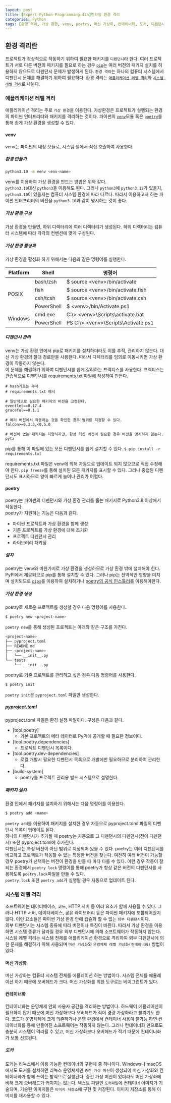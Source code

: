 ```yaml
---
layout: post
title: [Expert-Python-Programming-4th]런타임 환경 격리
categories: Python
tags: [환경 격리, 가상 환경, venv, poetry, 머신 가상화, 컨테이너화, 도커, 디펜던시]
---
```

## 환경 격리란
프로젝트가 정상적으로 작동하기 위하여 필요한 패키지를 `디펜던시`라 한다. 여러 프로젝트가 서로 다른 버전의 패키지를 필요로 하는 경우 [`pip`](https://hyeonsuryu.github.io/python/2023/11/02/Expert-Python-Programming-4th-PyPI%EC%99%80-pip.html)는 여러 버전의 패키지 설치를 허용하지 않으므로 디펜던시 문제가 발생하게 된다. `환경 격리`는 하나의 컴퓨터 시스템에서 디펜던시 문제를 해결하기 위하여 필요하다. 환경 격리는 [`애플리케이션 레벨 격리`](###애플리케이션-레벨-격리)와 [`시스템 레벨 격리`](###시스템-레벨-격리)로 나뉜다.

### 애플리케이션 레벨 격리
애플리케이션 격리는 주로 `가상 환경`을 이용한다. 가상환경은 프로젝트가 실행되는 환경의 파이썬 인터프리터와 패키지를 격리하는 것이다. 파이썬의 [`venv`](https://docs.python.org/3/library/venv.html)모듈 혹은 [`poetry`](https://python-poetry.org/)를 통해 쉽게 가상 환경을 생성할 수 있다.

#### venv
venv는 파이썬의 내장 모듈로, 시스템 셸에서 직접 호출하여 사용한다.

##### 환경 만들기
```bash
python3.10 -m venv <env-name>
```
venv를 이용하여 가상 환경을 만드는 방법은 위와 같다.   
`python3.10`대신 `python3`을 이용해도 된다. 그러나  `python3`에 `python3.12`가 있을지, `python3.10`이 있을지는 컴퓨터 시스템 환경에 따라 다르다. 따라서 이용하고자 하는 파이썬 인터프리터의 버전을 `python3.10`과 같이 명시하는 것이 좋다.

##### 가상 환경 구성
가상 환경을 만들면, 하위 디렉터리에 여러 디렉터리가 생성된다. 하위 디렉터리는 컴퓨터 시스템에 따라 각각의 컨벤션에 맞게 구성된다. 

##### 가상 환경 활성화
가상 환경을 활성화 하기 위해서는 다음과 같은 명령어를 실행한다.
<table>
<thead>
  <tr>
    <th>Platform</th>
    <th>Shell</th>
    <th>명령어</th>
  </tr>
</thead>
<tbody>
  <tr>
    <td rowspan="4">POSIX</td>
    <td>bash/zsh</td>
    <td>$  source  &lt;venv&gt/bin/activate</td>
  </tr>
  <tr>
    <td>fish</td>
    <td>$ source &lt;venv&gt;/bin/activate.fish</td>
  </tr>
  <tr>
    <td>csh/tcsh</td>
    <td>$ source &lt;venv&gt;/bin/activate.csh</td>
  </tr>
  <tr>
    <td>PowerShell</td>
    <td>$ &lt;venv&gt;/bin/Activate.ps1</td>
  </tr>
  <tr>
    <td rowspan="2">Windows</td>
    <td>cmd.exe</td>
    <td>C:\&gt; &lt;venv&gt;\Scripts\activate.bat</td>
  </tr>
  <tr>
    <td>PowerShell</td>
    <td>PS C:\&gt; &lt;venv&gt;\Scripts\Activate.ps1</td>
  </tr>
</tbody>
</table>

##### 디펜던시 관리
venv는 가상 환경 안에서 pip로 패키지를 설치하더라도 이를 추적, 관리하지 않는다. 대신 가상 환경의 절대 경로만을 사용한다. 따라서 디렉터리를 임의로 이동시키면 가상 환경이 작동하지 않는다.  
이 문제를 해결하기 위하여 디펜던시를 쉽게 갈리하는 프랙티스를 사용한다. 프랙티스는 관습적으로 디펜던시를 requirements.txt 파일에 작성하여 만든다.
``` text
# hash기호는 주석
# requirements.txt 예시

# 일반적으로 필요한 패키지의 버전을 고정한다.
eventlet==0.17.4
graceful==0.1.1

# 여러 버전에서 작동하는 것을 확인한 경우 범위를 지정할 수 있다.
falcon>=0.3.3,<0.5.0

# 버전이 없는 패키지는 지양하지만, 항상 최신 버전이 필요한 경우 버전을 명시하지 않는다.
pytz
```
pip를 통해 이 파일에 있는 모든 디펜던시를 쉽게 설치할 수 있다.
`$ pip install -r requirements.txt`
  
requirements.txt 파일은 venv에 의해 자동으로 업데이트 되지 않으므로 직접 수정해야 한다. `pip freeze`를 통해 설치된 모든 패키지를 표시할 수 있다. 그러나 중첩된 디펜던시도 표시하므로 양이 빠르게 늘어나 관리가 어렵다.

#### poetry
poetry는 파이썬의 디펜던시와 가상 환경 관리를 돕는 패키지로 Python3.8 이상에서 작동한다.  
poetry가 지원하는 기능은 다음과 같다.
* 파이썬 프로젝트와 가상 환경을 함께 생성
* 기존 프로젝트를 가상 환경에 대해 초기화
* 프로젝트 디펜던시 관리
* 라이브러리 패키징

##### 설치
poetry는 venv와 마찬가지로 가상 환경을 생성하므로 가상 환경 밖에 설치해야 한다.
PyPI에서 제공되므로 pip를 통해 설치할 수 있다. 그러나 pip는 전역적인 영향을 미치며 설치되므로 [`pipx`](https://python-poetry.org/docs/#installing-with-pipx)를 이용하여 설치하거나 [poetry의 공식 인스톨러](https://python-poetry.org/docs/#installing-with-the-official-installer)를 이용해야한다.

##### 가상 환경 생성
poetry로 새로운 프로젝트를 생성할 경우 다음 명령어를 사용한다.
```bash
$ poetry new <project-name>
```
`poetry new`를 통해 생성된 프로젝트는 아래와 같은 구조를 가진다.
```bash
<project-name>
├── pyproject.toml
├── README.md
├── <project-name>
│   └── __init__.py
└── tests
    └── __init__.py
```

poetry로 기존 프로젝트를 관리하고 싶은 경우 다음 명령어를 사용한다.
```bash
$ poetry init
```
`poetry init`은 `pyproject.toml` 파일만 생성한다.

##### pyproject.toml
pyproject.toml 파일은 환경 설정 파일이다.
구성은 다음과 같다.
* [tool.poetry]
	* 기본 프로젝트의 메타 데이터로 PyPI에 공개할 때 필요한 정보이다.
* [tool.poetry.dependencies]
	* 프로젝트 디펜던시 목록이다.
* [tool.poetry.dev-dependencies]
	* 로컬 개발시 필요한 디펜던시 목록으로 개발에만 필요하므로 분리하여 관리한다.
* [build-system]
	* poetry를 프로젝트 관리용 빌드 시스템으로 설명한다.

##### 패키지 설치
환경 안에서 패키지를 설치하기 위해서는 다음 명령어를 이용한다.
```bash
$ poetry add <name>
```
`poetry add`를 이용하여 패키지를 설치한 경우 자동으로 pyproject.toml 파일의 디펜던시 목록이 업데이트 된다.  
하나의 디펜던시가 추가될 때 poetry는 자동으로 그 디펜던시의 디펜던시(전이 디펜던시) 또한 pyproject.toml에 추가한다.  
디펜던시는 특정 버전이 아닌 범위로 지정되어 있을 수 있다. poetry는 여러 디펜던시를 비교하고 프로젝트가 작동할 수 있는 특정한 버전을 찾는다.  여전히 여러 버전이 가능할 경우 poetry가 선택하는 버전이 환경을 만들 때 마다 다를 수 있다. 이런 경우 작동이 잘 되는 환경에서 `poetry lock` 명령어를 통해 poetry가 항상 같은 버전의 디펜던시를 사용하도록 `poetry.lock`파일을 만들 수 있다.  
`poetry.lock` 또한 `poetry add`가 실행될 경우 자동으로 업데이트 된다.


### 시스템 레벨 격리
소프트웨어는 데이터베이스, 코드, HTTP 서버 등 여러 요소가 함께 사용될 수 있다. 그러나 HTTP 서버, 데이터베이스, 공유 라이브러리 등은 파이썬 패키지에 포함되어있지 않다. 이런 요소들은 파이썬 가상 환경 안에 캡슐화 할 수 없는 `외부 디펜던시`이다.  
외부 디펜던시는 시스템 종류에 따라 버전이나 특징이 바뀐다. 따라서 가상 환경을 이용하면 시스템 종류가 달라질 경우 외부 디펜던시에 의해 소프트웨어가 작동하지 않는다.  
시스템 레벨 격리는 시스템 전체를 애플리케이션 환경으로 격리하여 외부 디펜던시에 의한 문제를 해결하기 위해 사용되며 `머신 가상화`와 `운영체제 레벨 가상화(컨테이너화)` 방법이 있다.

#### 머신 가상화
머신 가상화는 컴퓨터 시스템 전체를 에뮬레이션 하는 방법이다. 시스템 전체를 에뮬레이션 하기 때문에 오버헤드가 크다. 머신 가상화를 위한 도구로는 베이그런트가 있다.  

#### 컨테이너화
컨테이너화는 운영체제 안의 사용자 공간을 격리하는 방법이다. 하드웨어 에뮬레이션이 필요하지 않기 때문에 머신 가상화보다 오버헤드가 적어 경량 가상화라고 불리기도 한다. 코드가 운영체제에 크게 의존하거나 운영 환경에서 컨테이너 사용이 불가능 하면 컨테이너화를 통해 만들어진 소프트웨어는 작동하지 않는다. 그러나 컨테이너화 만으로도 충분히 시스템이 격리될 수 있고, 머신 가상화보다 오버헤드가 적기 때문에 컨테이너화가 보통 선호된다. 

##### 도커
도커는 리눅스에서 이용 가능한 컨테이너의 구현체 중 하나이다. Windows나 macOS에서도 도커를 설치하면 리눅스 운영체제인 `중간 가상 머신`이 생성되어 머신 가상화와 컨테이너화가 함께 쓰이는 방식으로 실행된다. 중간 가상 머신이 있더라도 머신 가상화에 비해 크게 오버헤드가 커지지는 않는다.
텍스트 파일인 `도커파일`에 컨테이너 이미지가 기술되며, 기술된 이미지들은 `이미지 저장소`에 구현 및 저장된다. 이미지 저장소를 통해 이미지를 재사용할 수 있다.
